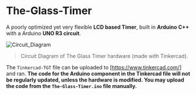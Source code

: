 # The-Glass-Timer
A poorly optimized yet very flexible **LCD based Timer**, built in **Arduino C++** with a Arduino **UNO R3 circuit**.

![Circuit_Diagram](https://user-images.githubusercontent.com/58790623/120945731-24714180-c708-11eb-91c6-cf1c56a407fa.png)
> Circuit Diagram of The Glass Timer hardware (made with Tinkercad).

The `Tinkercad-TGT` file can be uploaded to [https://www.tinkercad.com/] and ran. **The code for the Arduino component in the Tinkercad file will not be regularly updated, unless the hardware is modified. You may upload the code from the `The-Glass-Timer.ino` file manually.**

